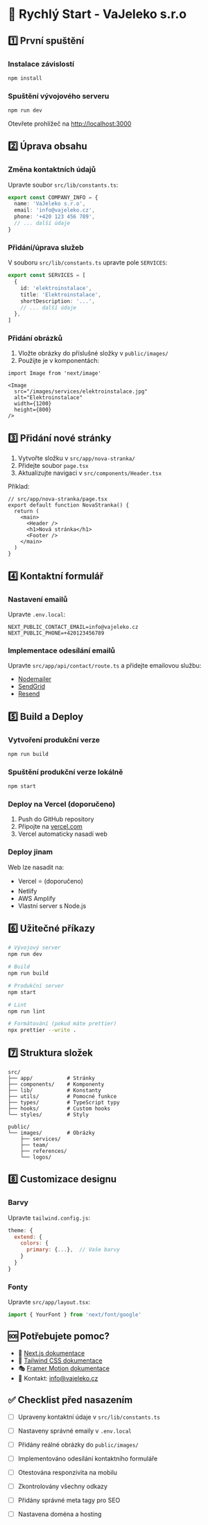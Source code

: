 # 🚀 Rychlý Start - VaJeleko s.r.o

## 1️⃣ První spuštění

### Instalace závislostí
```bash
npm install
```

### Spuštění vývojového serveru
```bash
npm run dev
```

Otevřete prohlížeč na [http://localhost:3000](http://localhost:3000)

## 2️⃣ Úprava obsahu

### Změna kontaktních údajů
Upravte soubor `src/lib/constants.ts`:
```typescript
export const COMPANY_INFO = {
  name: 'VaJeleko s.r.o',
  email: 'info@vajeleko.cz',
  phone: '+420 123 456 789',
  // ... další údaje
}
```

### Přidání/úprava služeb
V souboru `src/lib/constants.ts` upravte pole `SERVICES`:
```typescript
export const SERVICES = [
  {
    id: 'elektroinstalace',
    title: 'Elektroinstalace',
    shortDescription: '...',
    // ... další údaje
  },
]
```

### Přidání obrázků
1. Vložte obrázky do příslušné složky v `public/images/`
2. Použijte je v komponentách:
```tsx
import Image from 'next/image'

<Image
  src="/images/services/elektroinstalace.jpg"
  alt="Elektroinstalace"
  width={1200}
  height={800}
/>
```

## 3️⃣ Přidání nové stránky

1. Vytvořte složku v `src/app/nova-stranka/`
2. Přidejte soubor `page.tsx`
3. Aktualizujte navigaci v `src/components/Header.tsx`

Příklad:
```tsx
// src/app/nova-stranka/page.tsx
export default function NovaStranka() {
  return (
    <main>
      <Header />
      <h1>Nová stránka</h1>
      <Footer />
    </main>
  )
}
```

## 4️⃣ Kontaktní formulář

### Nastavení emailů
Upravte `.env.local`:
```env
NEXT_PUBLIC_CONTACT_EMAIL=info@vajeleko.cz
NEXT_PUBLIC_PHONE=+420123456789
```

### Implementace odesílání emailů
Upravte `src/app/api/contact/route.ts` a přidejte emailovou službu:
- [Nodemailer](https://nodemailer.com/)
- [SendGrid](https://sendgrid.com/)
- [Resend](https://resend.com/)

## 5️⃣ Build a Deploy

### Vytvoření produkční verze
```bash
npm run build
```

### Spuštění produkční verze lokálně
```bash
npm start
```

### Deploy na Vercel (doporučeno)
1. Push do GitHub repository
2. Připojte na [vercel.com](https://vercel.com)
3. Vercel automaticky nasadí web

### Deploy jinam
Web lze nasadit na:
- Vercel ⭐ (doporučeno)
- Netlify
- AWS Amplify
- Vlastní server s Node.js

## 6️⃣ Užitečné příkazy

```bash
# Vývojový server
npm run dev

# Build
npm run build

# Produkční server
npm start

# Lint
npm run lint

# Formátování (pokud máte prettier)
npx prettier --write .
```

## 7️⃣ Struktura složek

```
src/
├── app/           # Stránky
├── components/    # Komponenty
├── lib/           # Konstanty
├── utils/         # Pomocné funkce
├── types/         # TypeScript typy
├── hooks/         # Custom hooks
└── styles/        # Styly

public/
└── images/        # Obrázky
    ├── services/
    ├── team/
    ├── references/
    └── logos/
```

## 8️⃣ Customizace designu

### Barvy
Upravte `tailwind.config.js`:
```javascript
theme: {
  extend: {
    colors: {
      primary: {...},  // Vaše barvy
    }
  }
}
```

### Fonty
Upravte `src/app/layout.tsx`:
```typescript
import { YourFont } from 'next/font/google'
```

## 🆘 Potřebujete pomoc?

- 📖 [Next.js dokumentace](https://nextjs.org/docs)
- 🎨 [Tailwind CSS dokumentace](https://tailwindcss.com/docs)
- 🎭 [Framer Motion dokumentace](https://www.framer.com/motion/)
- 📧 Kontakt: info@vajeleko.cz

## ✅ Checklist před nasazením

- [ ] Upraveny kontaktní údaje v `src/lib/constants.ts`
- [ ] Nastaveny správné emaily v `.env.local`
- [ ] Přidány reálné obrázky do `public/images/`
- [ ] Implementováno odesílání kontaktního formuláře
- [ ] Otestována responzivita na mobilu
- [ ] Zkontrolovány všechny odkazy
- [ ] Přidány správné meta tagy pro SEO
- [ ] Nastavena doména a hosting


